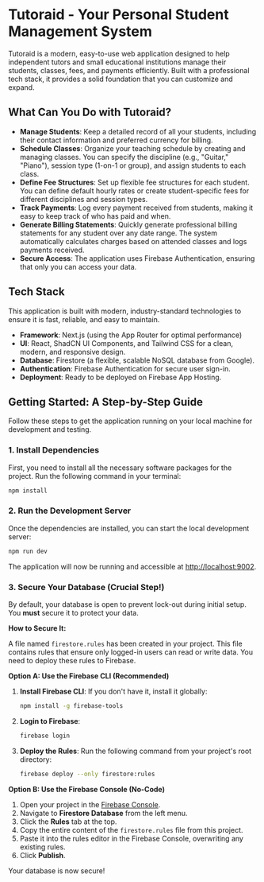 # Tutoraid - Your Personal Student Management System

Tutoraid is a modern, easy-to-use web application designed to help independent tutors and small educational institutions manage their students, classes, fees, and payments efficiently. Built with a professional tech stack, it provides a solid foundation that you can customize and expand.

## What Can You Do with Tutoraid?

- **Manage Students**: Keep a detailed record of all your students, including their contact information and preferred currency for billing.
- **Schedule Classes**: Organize your teaching schedule by creating and managing classes. You can specify the discipline (e.g., "Guitar," "Piano"), session type (1-on-1 or group), and assign students to each class.
- **Define Fee Structures**: Set up flexible fee structures for each student. You can define default hourly rates or create student-specific fees for different disciplines and session types.
- **Track Payments**: Log every payment received from students, making it easy to keep track of who has paid and when.
- **Generate Billing Statements**: Quickly generate professional billing statements for any student over any date range. The system automatically calculates charges based on attended classes and logs payments received.
- **Secure Access**: The application uses Firebase Authentication, ensuring that only you can access your data.

## Tech Stack

This application is built with modern, industry-standard technologies to ensure it is fast, reliable, and easy to maintain.

- **Framework**: Next.js (using the App Router for optimal performance)
- **UI**: React, ShadCN UI Components, and Tailwind CSS for a clean, modern, and responsive design.
- **Database**: Firestore (a flexible, scalable NoSQL database from Google).
- **Authentication**: Firebase Authentication for secure user sign-in.
- **Deployment**: Ready to be deployed on Firebase App Hosting.

## Getting Started: A Step-by-Step Guide

Follow these steps to get the application running on your local machine for development and testing.

### 1. Install Dependencies

First, you need to install all the necessary software packages for the project. Run the following command in your terminal:

```bash
npm install
```

### 2. Run the Development Server

Once the dependencies are installed, you can start the local development server:

```bash
npm run dev
```

The application will now be running and accessible at [http://localhost:9002](http://localhost:9002).

### 3. Secure Your Database (Crucial Step!)

By default, your database is open to prevent lock-out during initial setup. You **must** secure it to protect your data.

**How to Secure It:**

A file named `firestore.rules` has been created in your project. This file contains rules that ensure only logged-in users can read or write data. You need to deploy these rules to Firebase.

**Option A: Use the Firebase CLI (Recommended)**

1.  **Install Firebase CLI**: If you don't have it, install it globally:
    ```bash
    npm install -g firebase-tools
    ```
2.  **Login to Firebase**:
    ```bash
    firebase login
    ```
3.  **Deploy the Rules**: Run the following command from your project's root directory:
    ```bash
    firebase deploy --only firestore:rules
    ```

**Option B: Use the Firebase Console (No-Code)**

1.  Open your project in the [Firebase Console](https://console.firebase.google.com/).
2.  Navigate to **Firestore Database** from the left menu.
3.  Click the **Rules** tab at the top.
4.  Copy the entire content of the `firestore.rules` file from this project.
5.  Paste it into the rules editor in the Firebase Console, overwriting any existing rules.
6.  Click **Publish**.

Your database is now secure!
